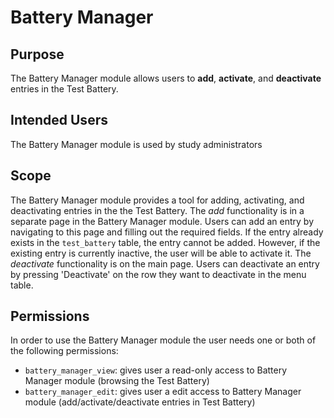 # Battery Manager

## Purpose

The Battery Manager module allows users to **add**, **activate**, and **deactivate** entries 
in the Test Battery. 

## Intended Users

The Battery Manager module is used by study administrators

## Scope

The Battery Manager module provides a tool for adding, activating, and deactivating entries in the
the Test Battery.
The *add* functionality is in a separate page in the Battery Manager module.
Users can add an entry by navigating to this page and filling out the required fields.
If the entry already exists in the `test_battery` table, the entry cannot be added.
However, if the existing entry is currently inactive, the user will be able to activate it.
The *deactivate* functionality is on the main page.
Users can deactivate an entry by pressing 'Deactivate' on the row they want to deactivate
in the menu table. 

## Permissions

In order to use the Battery Manager module the user needs one or both of the following 
permissions:

- `battery_manager_view`: gives user a read-only access to Battery Manager module 
(browsing the Test Battery)
- `battery_manager_edit`: gives user a edit access to Battery Manager module 
(add/activate/deactivate entries in Test Battery)

